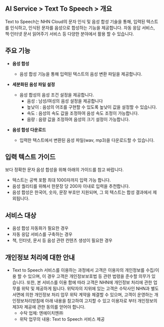 ## AI Service > Text To Speech > 개요

Text to Speech는 NHN Cloud의 문자 인식 및 음성 합성 기술을 통해, 입력된 텍스트를 인식하고, 인식된 문자를 음성으로 합성하는 기능을 제공합니다. 
자동 응답 서비스, 책·인터넷 문서 읽어주기 서비스 등 다양한 분야에서 활용 할 수 있습니다.

## 주요 기능

* **음성 합성**
	* 음성 합성 기능을 통해 입력된 텍스트의 음성 변환 파일을 제공합니다.

* **세분화된 음성 파일 설정**
	* 음성 합성의 음성 조건 설정을 제공합니다.
		* 음성 : 남성/여성의 음성 설정을 제공합니다
		* 높낮이 : 음성의 어조를 구현할 수 있도록 높낮이 값을 설정할 수 있습니다.
		* 속도 : 음성의 속도 값을 조정하여 음성 속도 조정이 가능합니다.
		* 음량 : 음량 값을 조정하여 음성의 크기 설정이 가능합니다.

* **음성 합성 다운로드**
	* 입력한 텍스트에서 변환된 음성 파일(wav, mp3)을 다운로드할 수 있습니다.

## 입력 텍스트 가이드

보다 정확한 문자 음성 합성을 위해 아래의 가이드를 참고 바랍니다.

* 텍스트는 공백 포함 최대 1000자까지 입력 가능 합니다.
* 음성 퀄리티를 위해서 한문장 당 200자 이내로 입력을 추천합니다.
* 음성 합성은 한국어, 숫자, 문장 부호만 지원되며, 그 외 텍스트는 합성 결과에서 제외됩니다.
    
## 서비스 대상
* 음성 합성 자동화가 필요한 경우
* 자동 응답 서비스를 구축하는 경우
* 책, 인터넷, 문서 등 음성 관련 컨텐츠 생성이 필요한 경우

## 개인정보 처리에 대한 안내
* Text to Speech 서비스를 이용하는 과정에서 고객은 이용자의 개인정보를 수집/이용 할 수 있으며, 이 경우 고객은 개인정보보호법 등 관련 법령을 준수할 의무가 있습니다. 또한, 본 서비스를 이용 함에 따라 고객은 NHN에 개인정보 처리에 관한 업무를 위탁 및 제공하게 됩니다. 위탁자의 지위에 있는 고객은 수탁사인 NHN과 별도 서면에 의한 개인정보 처리 업무 위탁 계약을 체결할 수 있으며, 고객이 운영하는 개인정보처리방침에 아래 내용을 참고하여 고지할 수 있고 이용자로 부터 개인정보의 제3자 제공에 관한 동의를 얻어야 합니다.
    - 수탁 업체: 엔에이치엔㈜
    - 위탁 업무의 내용: Text to Speech 서비스 제공
